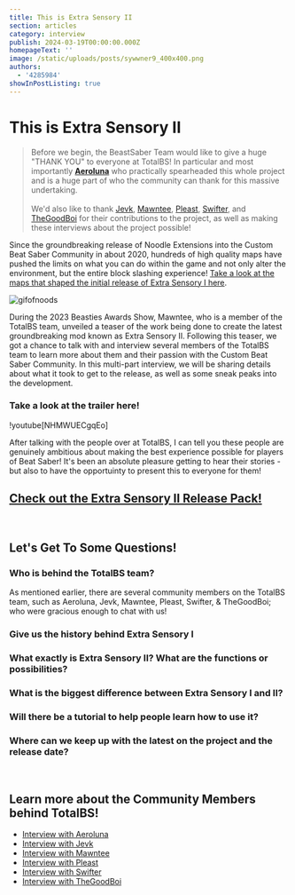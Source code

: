 ```yaml
---
title: This is Extra Sensory II
section: articles
category: interview
publish: 2024-03-19T00:00:00.000Z
homepageText: ''
image: /static/uploads/posts/sywwner9_400x400.png
authors:
  - '4285984'
showInPostListing: true
---
```


# This is Extra Sensory II

> Before we begin, the BeastSaber Team would like to give a huge "THANK YOU" to everyone at TotalBS! In particular and most importantly **[Aeroluna](https://beatsaver.com/profile/4284266)** who practically spearheaded this whole project and is a huge part of who the community can thank for this massive undertaking.\
> \
> We'd also like to thank [Jevk](https://beatsaver.com/profile/4284636), [Mawntee](https://beatsaver.com/profile/4285959), [Pleast](https://beatsaver.com/profile/4285189), [Swifter](https://beatsaver.com/profile/4284246), and [TheGoodBoi](https://beatsaver.com/profile/4284638) for their contributions to the project, as well as making these interviews about the project possible!

Since the groundbreaking release of Noodle Extensions into the Custom Beat Saber Community in about 2020, hundreds of high quality maps have pushed the limits on what you can do within the game and not only alter the environment, but the entire block slashing experience! [Take a look at the maps that shaped the initial release of Extra Sensory I here](/playlists/extra-sensory-i).

![gifofnoods](/uploads/gifofnoods.gif 'Examples of maps made with Noodle Extensions')

During the 2023 Beasties Awards Show, Mawntee, who is a member of the TotalBS team, unveiled a teaser of the work being done to create the latest groundbreaking mod known as Extra Sensory II. Following this teaser, we got a chance to talk with and interview several members of the TotalBS team to learn more about them and their passion with the Custom Beat Saber Community. In this multi-part interview, we will be sharing details about what it took to get to the release, as well as some sneak peaks into the development.

### Take a look at the trailer here!

!youtube[NHMWUECgqEo]

After talking with the people over at TotalBS, I can tell you these people are genuinely ambitious about making the best experience possible for players of Beat Saber! It's been an absolute pleasure getting to hear their stories - but also to have the opportuinty to present this to everyone for them!

## [Check out the Extra Sensory II Release Pack!](/playlists/extra-sensory-ii)

<br />

## Let's Get To Some Questions!

### Who is behind the TotalBS team?

As mentioned earlier, there are several community members on the TotalBS team, such as Aeroluna, Jevk, Mawntee, Pleast, Swifter, & TheGoodBoi; who were gracious enough to chat with us!

### Give us the history behind Extra Sensory I

### What exactly is Extra Sensory II? What are the functions or possibilities?

### What is the biggest difference between Extra Sensory I and II?

### Will there be a tutorial to help people learn how to use it?

### Where can we keep up with the latest on the project and the release date?

<br />

## Learn more about the Community Members behind TotalBS!

- [Interview with Aeroluna](/posts/totalbs-interview-with-aeroluna)
- [Interview with Jevk](/posts/totalbs-interview-with-jevk)
- [Interview with Mawntee](/posts/totalbs-interview-with-mawntee)
- [Interview with Pleast](/posts/totalbs-interview-with-pleast)
- [Interview with Swifter](/posts/totalbs-interview-with-swifter)
- [Interview with TheGoodBoi](/posts/totalbs-interview-with-thegoodboi)
